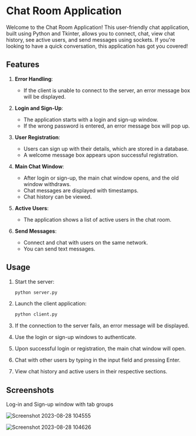 # Chat Room Application

Welcome to the Chat Room Application! This user-friendly chat application, built using Python and Tkinter, allows you to connect, chat, view chat history, see active users, and send messages using sockets. If you're looking to have a quick conversation, this application has got you covered!

## Features

1. **Error Handling**:
   - If the client is unable to connect to the server, an error message box will be displayed.

2. **Login and Sign-Up**:
   - The application starts with a login and sign-up window.
   - If the wrong password is entered, an error message box will pop up.

3. **User Registration**:
   - Users can sign up with their details, which are stored in a database.
   - A welcome message box appears upon successful registration.

4. **Main Chat Window**:
   - After login or sign-up, the main chat window opens, and the old window withdraws.
   - Chat messages are displayed with timestamps.
   - Chat history can be viewed.

5. **Active Users**:
   - The application shows a list of active users in the chat room.

6. **Send Messages**:
   - Connect and chat with users on the same network.
   - You can send text messages.

## Usage

1. Start the server:

   ```bash
   python server.py
   ```

2. Launch the client application:

   ```bash
   python client.py
   ```

3. If the connection to the server fails, an error message will be displayed.
4. Use the login or sign-up windows to authenticate.
5. Upon successful login or registration, the main chat window will open.
6. Chat with other users by typing in the input field and pressing Enter.
7. View chat history and active users in their respective sections.

## Screenshots

  Log-in and Sign-up window with tab groups

![Screenshot 2023-08-28 104555](https://github.com/Manav321/Chat-Room-Application-Python/assets/94757193/77369942-7669-4e24-aa4d-b6d048a9ade7)



![Screenshot 2023-08-28 104626](https://github.com/Manav321/Chat-Room-Application-Python/assets/94757193/09cfeb06-a9ec-470d-85cc-8b39c3df2189)
